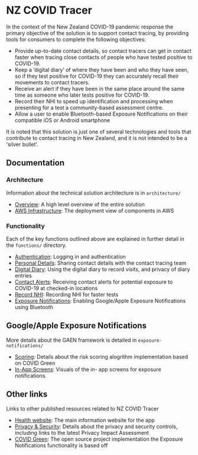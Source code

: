 # NZ COVID Tracer

In the context of the New Zealand COVID-19 pandemic response the primary objective 
of the solution is to support contact tracing, by providing tools for consumers to
complete the following objectives:

 - Provide up-to-date contact details, so contact tracers can get in contact faster 
   when tracing close contacts of people who have tested positive to COVID-19.
 - Keep a ‘digital diary’ of where they have been and who they have seen, so if they 
   test positive for COVID-19 they can accurately recall their movements to contact 
   tracers.
 - Receive an alert if they have been in the same place around the same time as 
   someone who later tests positive for COVID-19.
 - Record their NHI to speed up identification and processing when presenting for a 
   test a community-based assessment centre. 
 - Allow a user to enable Bluetooth-based Exposure Notifications on their compatible
   iOS or Android smartphone

It is noted that this solution is just one of several technologies and tools that 
contribute to contact tracing in New Zealand, and it is not intended to be a 
'silver bullet'. 

## Documentation


### Architecture
Information about the technical solution architecture is in `architecture/`
- [Overview](architecture/overview.md): A high level overview of the entire 
  solution
- [AWS Infrastructure](architecture/aws-infrastructure.md): The deployment 
  view of components in AWS

### Functionality
Each of the key functions outlined above are explained in further detail in 
the `functions/` directory.
- [Authentication](functions/authentication.md): Logging in and authentication
- [Personal Details](functions/personal-details.md): Sharing contact details 
  with the contact tracing team
- [Digital Diary](functions/digital-diary.md): Using the digital diary to 
  record visits, and privacy of diary entries
- [Contact Alerts](functions/contact-alerts.md): Receiving contact alerts 
  for potential exposure to COVID-19 at checked-in locations
- [Record NHI](functions/record-nhi.md): Recording NHI for faster tests
- [Exposure Notifications](functions/apple-google-exposure-notifications.md):
  Enabling Google/Apple Exposure Notifications using Bluetooth

## Google/Apple Exposure Notifications
More details about the GAEN framework is detailed in `exposure-notifications/`
- [Scoring](exposure-notifications/scoring.md): Details about the risk scoring
  alogrithm implementation based on COVID Green
- [In-App Screens](exposure-notifications/in-app-flows.md): Visuals of the in-
  app screens for exposure notifications.


## Other links
Links to other published resources related to NZ COVID Tracer
- [Health website][1]: The main information website for the app
- [Privacy & Security][2]: Details about the privacy and security controls, 
  including links to the latest Privacy Impact Assessment
- [COVID Green][3]: The open source project implementation the Exposure 
  Notifications functionality is based off

[1]: https://health.govt.nz/nz-covid-tracer
[2]: https://www.health.govt.nz/our-work/diseases-and-conditions/covid-19-novel-coronavirus/covid-19-resources-and-tools/nz-covid-tracer-app/privacy-and-security-nz-covid-tracer
[3]: https://github.com/covidgreen
